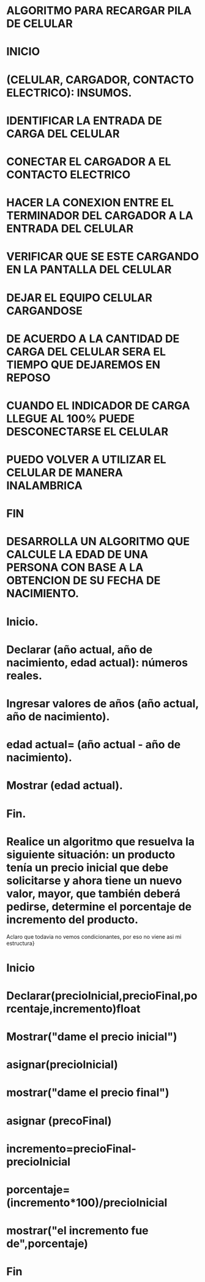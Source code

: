 # ALGORITMO PARA RECARGAR PILA DE CELULAR

# INICIO
# (CELULAR, CARGADOR, CONTACTO ELECTRICO): INSUMOS.
# IDENTIFICAR LA ENTRADA DE CARGA DEL CELULAR
# CONECTAR EL CARGADOR A EL CONTACTO ELECTRICO
# HACER LA CONEXION ENTRE EL TERMINADOR DEL CARGADOR A LA ENTRADA DEL CELULAR
# VERIFICAR QUE SE ESTE CARGANDO EN LA PANTALLA DEL CELULAR
# DEJAR EL EQUIPO CELULAR CARGANDOSE
# DE ACUERDO A LA CANTIDAD DE CARGA DEL CELULAR SERA EL TIEMPO QUE DEJAREMOS EN REPOSO
# CUANDO EL INDICADOR DE CARGA LLEGUE AL 100% PUEDE DESCONECTARSE EL CELULAR
# PUEDO VOLVER A UTILIZAR EL CELULAR DE MANERA INALAMBRICA
# FIN 

# DESARROLLA UN ALGORITMO QUE CALCULE LA EDAD DE UNA PERSONA CON BASE A LA OBTENCION DE SU FECHA DE NACIMIENTO.

# Inicio.
# Declarar (año actual, año de nacimiento, edad actual): números reales.
# Ingresar valores de años (año actual, año de nacimiento).
# edad actual= (año actual - año de nacimiento).
# Mostrar (edad actual). 
# Fin.

# Realice un algoritmo que resuelva la siguiente situación: un producto tenía un precio inicial que debe solicitarse y ahora tiene un nuevo valor, mayor, que también deberá pedirse, determine el porcentaje de incremento del producto. 

Aclaro que todavia no vemos condicionantes, por eso no viene asi mi estructura}
# Inicio
# Declarar(precioInicial,precioFinal,porcentaje,incremento)float
# Mostrar("dame el precio inicial")
# asignar(precioInicial)
# mostrar("dame el precio final")
# asignar (precoFinal)
# incremento=precioFinal-precioInicial
# porcentaje=(incremento*100)/precioInicial
# mostrar("el incremento fue de",porcentaje)
# Fin
